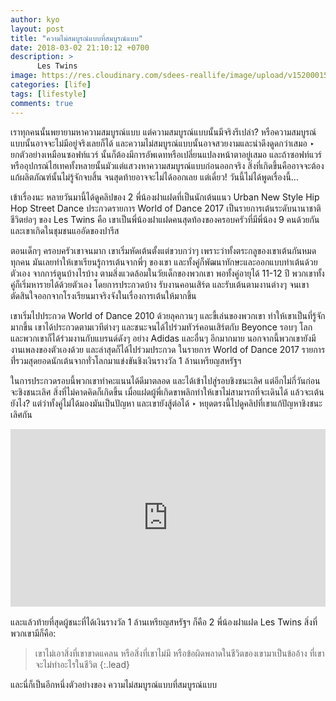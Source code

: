 ```yaml
---
author: kyo
layout: post
title: "ความไม่สมบูรณ์แบบที่สมบูรณ์แบบ"
date: 2018-03-02 21:10:12 +0700
description: >
      Les Twins
image: https://res.cloudinary.com/sdees-reallife/image/upload/v1520001537/Les_Twins.png
categories: [life]
tags: [lifestyle]
comments: true
---
```

เราทุกคนนั้นพยายามหาความสมบูรณ์แบบ แต่ความสมบูรณ์แบบนั้นมีจริงรึเปล่า? หรือความสมบูรณ์แบบนั้นอาจจะไม่มีอยู่จริงเลยก็ได้ และความไม่สมบูรณ์แบบนั้นอาจสวยงามและน่าดึงดูดกว่าเสมอ ‣ ยกตัวอย่างเหมือนซอฟท์แวร์ นั้นก็ต้องมีการอัพเดทหรือเปลี่ยนแปลงหน้าตาอยู่เสมอ และถ้าซอฟท์แวร์หรืออุปกรณ์ไฮเทคทั้งหลายนั้นมัวแต่แสวงหาความสมบูรณ์แบบก่อนออกจริง สิ่งที่เกิดขึ้นคืออาจจะต้องแก้ผลิตภัณฑ์นั้นไม่รู้จักจบสิ้น จนสุดท้ายอาจจะไม่ได้ออกเลย แต่เดี๋ยว! วันนี้ไม่ได้พูดเรื่องนี้...

เข้าเรื่องนะ หลายวันมานี้ได้ดูคลิปของ 2 พี่น้องฝาแฝดที่เป็นนักเต้นแนว Urban New Style Hip Hop Street Dance ประกวดรายการ World of Dance 2017 เป็นรายการเต้นระดับนานาชาติ ชีวิตย่อๆ ของ Les Twins คือ เขาเป็นพี่น้องฝาแฝดคนสุดท้องของครอบครัวที่มีพี่น้อง 9 คนด้วยกัน และเขาเกิดในชุมชนแออัดของปารีส

ตอนเด็กๆ ครอบครัวเขาจนมาก เขาเริ่มหัดเต้นตั้งแต่ขวบกว่าๆ เพราะว่าทั้งตระกลูของเขาเต้นกันหมดทุกคน มันเลยทำให้เขาเรียนรู้การเต้นจากพี่ๆ ของเขา และทั้งคู่ก็พัฒนาทักษะและออกแบบท่าเต้นด้วยตัวเอง จากการ์ตูนบ้างไรบ้าง ตามสิ่งแวดล้อมในวัยเด็กของพวกเขา พอทั้งคู่อายุได้ 11-12 ปี พวกเขาทั้งคู่ก็เริ่มหารายได้ด้วยตัวเอง โดยการประกวดบ้าง รับงานคอนเสิร์ต และรับเต้นตามงานต่างๆ จนเขาตัดสินใจออกจากโรงเรียนมาจริงจังในเรื่องการเต้นให้มากขึ้น

เขาเริ่มไปประกวด World of Dance 2010 ด้วยลุคกวนๆ และขี้เล่นของพวกเขา ทำให้เขาเป็นที่รู้จักมากขึ้น เขาได้ประกวดตามเวทีต่างๆ และชนะจนได้ไปร่วมทัวร์คอนเสิร์ตกับ Beyonce รอบๆ โลก และพวกเขาก็ได้ร่วมงานกับแบรนด์ดังๆ อย่าง Adidas และอื่นๆ อีกมากมาย นอกจากนี้พวกเขายังมีงานเพลงของตัวเองด้วย และล่าสุดก็ได้ไปร่วมประกวด ในรายการ World of Dance 2017 รายการที่่รวมสุดยอดนักเต้นจากทั่วโลกมาแข่งขันชิงเงินรางวัล 1 ล้านเหรียญสหรัฐฯ

ในการประกวดรอบนี้พวกเขาทำคะแนนได้ดีมาตลอด และได้เข้าไปสู่รอบชิงชนะเลิศ แต่อีกไม่กี่วันก่อนจะชิงชนะเลิศ สิ่งที่ไม่คาดคิดก็เกิดขึ้น เมื่อแฝดผู้พี่เกิดขาพลิกทำให้เขาไม่สามารถที่จะเดินได้ แล้วจะเต้นยังไง? แต่ว่าทั้งคู่ไม่ได้มองมันเป็นปัญหา และเขายังสู้ต่อได้ ‣ หยุดตรงนี้ไปดูคลิปที่เขาแก้ปัญหาชิงชนะเลิศกัน

<div style="position:relative;width:100%;height:0;padding-bottom:56.25%;">
<iframe style="width:100%;height:100%;position:absolute;top:0;left:0;" src="https://www.youtube.com/embed/Ni_C9NFiwTQ" frameborder="0" allow="autoplay; encrypted-media" allowfullscreen>
</iframe>
</div>
<br />
และแล้วท้ายที่สุดผู้ชนะที่ได้เงินรางวัล 1 ล้านเหรียญสหรัฐฯ ก็คือ 2 พี่น้องฝาแฝด Les Twins สิ่งที่พวกเขามีก็คือ:

>เขาไม่เอาสิ่งที่เขาขาดแคลน หรือสิ่งที่เขาไม่มี หรือข้อผิดพลาดในชีวิตของเขามาเป็นข้ออ้าง
ที่เขาจะไม่ทำอะไรในชีวิต
{:.lead}

และนี่ก็เป็นอีกหนึ่งตัวอย่างของ ความไม่สมบูรณ์แบบที่สมบูรณ์แบบ
